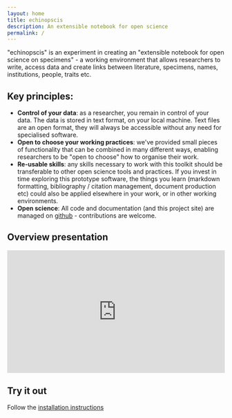 ```yaml
---
layout: home
title: echinopscis
description: An extensible notebook for open science
permalink: /
---
```


"echinopscis" is an experiment in creating an "extensible notebook for open science on specimens" - a working environment that allows researchers to write, access data and create links between literature, specimens, names, institutions, people, traits etc.

## Key principles:

- **Control of your data**: as a researcher, you remain in control of your data. The data is stored in text format, on your local machine. Text files are an open format, they will always be accessible without any need for specialised software.
- **Open to choose your working practices**: we've provided small pieces of functionality that can be combined in many different ways, enabling researchers to be "open to choose" how to organise their work.
- **Re-usable skills**: any skills necessary to work with this toolkit should be transferable to other open science tools and practices. If you invest in time exploring this prototype software, the things you learn (markdown formatting, bibliography / citation management, document production etc) could also be applied elsewhere in your work, or in other working environments.
- **Open science**: All code and documentation (and this project site) are managed on [github](https://github.com/echinopscis) - contributions are welcome.

## Overview presentation

<div style="padding:56.25% 0 0 0;position:relative;"><iframe src="https://player.vimeo.com/video/739578974?h=5211c95c9d&amp;badge=0&amp;autopause=0&amp;player_id=0&amp;app_id=58479" frameborder="0" allow="autoplay; fullscreen; picture-in-picture" allowfullscreen style="position:absolute;top:0;left:0;width:100%;height:100%;" title="echinopscis-intro.mp4"></iframe></div><script src="https://player.vimeo.com/api/player.js"></script>

## Try it out

Follow the [installation instructions](/installation/)

